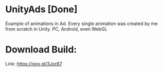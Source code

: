 # UnityAds [Done]
Example of animations in Ad. Every single animation was created by me from scratch in Unity.
PC, Android, even WebGL
# Download Build:
Link: https://goo.gl/3Jor87
